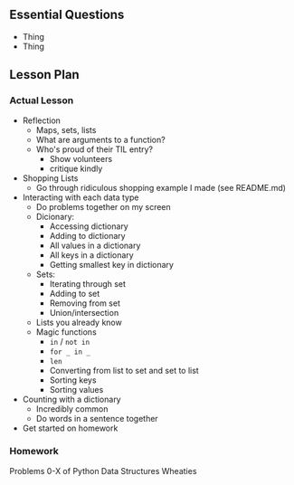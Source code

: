 ## Essential Questions

- Thing
- Thing

## Lesson Plan

### Actual Lesson

- Reflection
    - Maps, sets, lists
    - What are arguments to a function?
    - Who's proud of their TIL entry?
        - Show volunteers
        - critique kindly
- Shopping Lists
    - Go through ridiculous shopping example I made (see README.md)
- Interacting with each data type
    - Do problems together on my screen
    - Dicionary:
        - Accessing dictionary
        - Adding to dictionary
        - All values in a dictionary
        - All keys in a dictionary
        - Getting smallest key in dictionary
    - Sets:
        - Iterating through set
        - Adding to set
        - Removing from set
        - Union/intersection
    - Lists you already know
    - Magic functions
        - `in` / `not in`
        - `for _ in _`
        - `len`
        - Converting from list to set and set to list
        - Sorting keys
        - Sorting values
- Counting with a dictionary
    - Incredibly common
    - Do words in a sentence together
- Get started on homework

### Homework

Problems 0-X of Python Data Structures Wheaties

